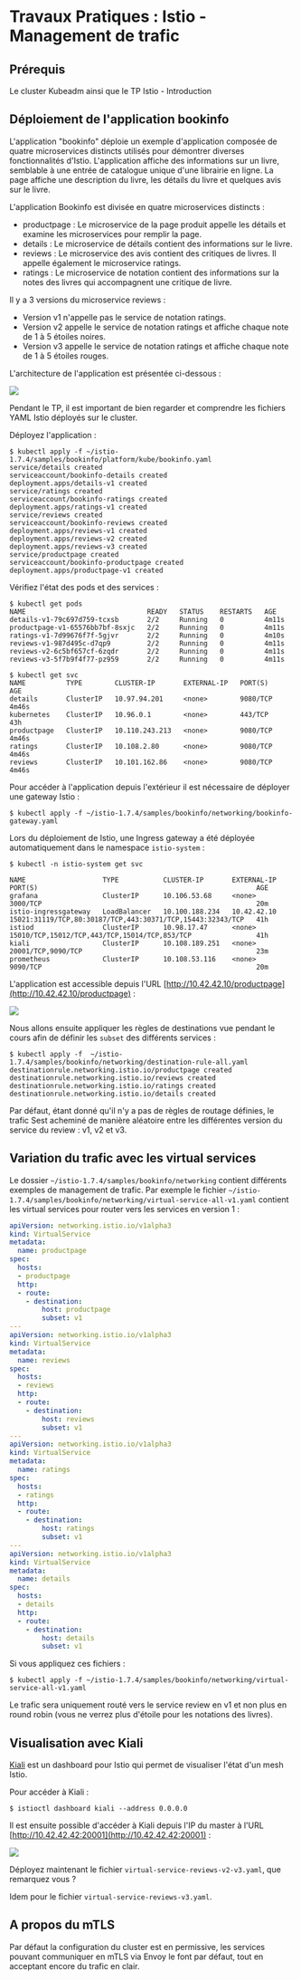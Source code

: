 # Travaux Pratiques : Istio - Management de trafic

## Prérequis

Le cluster Kubeadm ainsi que le TP Istio - Introduction

## Déploiement de l'application bookinfo

L'application "bookinfo" déploie un exemple d'application composée de quatre
microservices distincts utilisés pour démontrer diverses fonctionnalités
d'Istio. L'application affiche des informations sur un livre, semblable à une
entrée de catalogue unique d'une librairie en ligne. La page affiche une
description du livre, les détails du livre et quelques avis sur le livre.

L'application Bookinfo est divisée en quatre microservices distincts :

- productpage : Le microservice de la page produit appelle les détails et examine les microservices pour remplir la page.
- details : Le microservice de détails contient des informations sur le livre.
- reviews : Le microservice des avis contient des critiques de livres. Il appelle également le microservice ratings.
- ratings : Le microservice de notation contient des informations sur la notes des livres qui accompagnent une critique de livre.

Il y a 3 versions du microservice reviews :

- Version v1 n'appelle pas le service de notation ratings.
- Version v2 appelle le service de notation ratings et affiche chaque note de 1 à 5 étoiles noires.
- Version v3 appelle le service de notation ratings et affiche chaque note de 1 à 5 étoiles rouges.

L'architecture de l'application est présentée ci-dessous :

![](https://istio.io/latest/docs/examples/bookinfo/withistio.svg)

Pendant le TP, il est important de bien regarder et comprendre les fichiers YAML
Istio déployés sur le cluster.

Déployez l'application :

```console
$ kubectl apply -f ~/istio-1.7.4/samples/bookinfo/platform/kube/bookinfo.yaml
service/details created
serviceaccount/bookinfo-details created
deployment.apps/details-v1 created
service/ratings created
serviceaccount/bookinfo-ratings created
deployment.apps/ratings-v1 created
service/reviews created
serviceaccount/bookinfo-reviews created
deployment.apps/reviews-v1 created
deployment.apps/reviews-v2 created
deployment.apps/reviews-v3 created
service/productpage created
serviceaccount/bookinfo-productpage created
deployment.apps/productpage-v1 created
```

Vérifiez l'état des pods et des services :

```console
$ kubectl get pods
NAME                              READY   STATUS    RESTARTS   AGE
details-v1-79c697d759-tcxsb       2/2     Running   0          4m11s
productpage-v1-65576bb7bf-8sxjc   2/2     Running   0          4m11s
ratings-v1-7d99676f7f-5gjvr       2/2     Running   0          4m10s
reviews-v1-987d495c-d7qp9         2/2     Running   0          4m11s
reviews-v2-6c5bf657cf-6zqdr       2/2     Running   0          4m11s
reviews-v3-5f7b9f4f77-pz959       2/2     Running   0          4m11s

$ kubectl get svc
NAME          TYPE        CLUSTER-IP       EXTERNAL-IP   PORT(S)    AGE
details       ClusterIP   10.97.94.201     <none>        9080/TCP   4m46s
kubernetes    ClusterIP   10.96.0.1        <none>        443/TCP    43h
productpage   ClusterIP   10.110.243.213   <none>        9080/TCP   4m46s
ratings       ClusterIP   10.108.2.80      <none>        9080/TCP   4m46s
reviews       ClusterIP   10.101.162.86    <none>        9080/TCP   4m46s
```

Pour accéder à l'application depuis l'extérieur il est nécessaire de déployer
une gateway Istio :

```console
$ kubectl apply -f ~/istio-1.7.4/samples/bookinfo/networking/bookinfo-gateway.yaml
```

Lors du déploiement de Istio, une Ingress gateway a été déployée automatiquement
dans le namespace `istio-system` :

```console
$ kubectl -n istio-system get svc

NAME                   TYPE           CLUSTER-IP       EXTERNAL-IP   PORT(S)                                                      AGE
grafana                ClusterIP      10.106.53.68     <none>        3000/TCP                                                     20m
istio-ingressgateway   LoadBalancer   10.100.188.234   10.42.42.10   15021:31119/TCP,80:30187/TCP,443:30371/TCP,15443:32343/TCP   41h
istiod                 ClusterIP      10.98.17.47      <none>        15010/TCP,15012/TCP,443/TCP,15014/TCP,853/TCP                41h
kiali                  ClusterIP      10.108.189.251   <none>        20001/TCP,9090/TCP                                           23m
prometheus             ClusterIP      10.108.53.116    <none>        9090/TCP                                                     20m
```

L'application est accessible depuis l'URL [http://10.42.42.10/productpage](http://10.42.42.10/productpage) :

![](https://particule.io/formations/images/istio/bookinfo.png)

Nous allons ensuite appliquer les règles de destinations vue pendant le cours
afin de définir les `subset` des différents services :

```console
$ kubectl apply -f  ~/istio-1.7.4/samples/bookinfo/networking/destination-rule-all.yaml
destinationrule.networking.istio.io/productpage created
destinationrule.networking.istio.io/reviews created
destinationrule.networking.istio.io/ratings created
destinationrule.networking.istio.io/details created
```

Par défaut, étant donné qu'il n'y a pas de règles de routage définies, le trafic
Sest acheminé de manière aléatoire entre les différentes version du service du
review : v1, v2 et v3.

## Variation du trafic avec les virtual services

Le dossier `~/istio-1.7.4/samples/bookinfo/networking` contient différents
exemples de management de trafic. Par exemple le fichier
`~/istio-1.7.4/samples/bookinfo/networking/virtual-service-all-v1.yaml` contient
les virtual services pour router vers les services en version 1 :

```yaml
apiVersion: networking.istio.io/v1alpha3
kind: VirtualService
metadata:
  name: productpage
spec:
  hosts:
  - productpage
  http:
  - route:
    - destination:
        host: productpage
        subset: v1
---
apiVersion: networking.istio.io/v1alpha3
kind: VirtualService
metadata:
  name: reviews
spec:
  hosts:
  - reviews
  http:
  - route:
    - destination:
        host: reviews
        subset: v1
---
apiVersion: networking.istio.io/v1alpha3
kind: VirtualService
metadata:
  name: ratings
spec:
  hosts:
  - ratings
  http:
  - route:
    - destination:
        host: ratings
        subset: v1
---
apiVersion: networking.istio.io/v1alpha3
kind: VirtualService
metadata:
  name: details
spec:
  hosts:
  - details
  http:
  - route:
    - destination:
        host: details
        subset: v1
```

Si vous appliquez ces fichiers :

```console
$ kubectl apply -f ~/istio-1.7.4/samples/bookinfo/networking/virtual-service-all-v1.yaml
```

Le trafic sera uniquement routé vers le service review en v1 et non plus en
round robin (vous ne verrez plus d'étoile pour les notations des livres).

## Visualisation avec Kiali

[Kiali](https://kiali.io/) est un dashboard pour Istio qui permet de visualiser
l'état d'un mesh Istio.

Pour accéder à Kiali :

```console
$ istioctl dashboard kiali --address 0.0.0.0
```

Il est ensuite possible d'accéder à Kiali depuis l'IP du master à l'URL
[http://10.42.42.42:20001](http://10.42.42.42:20001) :

![](https://particule.io/formations/images/istio/kiali-v1.png)

Déployez maintenant le fichier `virtual-service-reviews-v2-v3.yaml`, que
remarquez vous ?

Idem pour le fichier `virtual-service-reviews-v3.yaml`.

## A propos du mTLS

Par défaut la configuration du cluster est en permissive, les services pouvant
communiquer en mTLS via Envoy le font par défaut, tout en acceptant encore du
trafic en clair.


